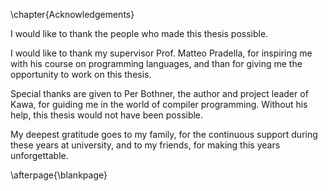 \chapter{Acknowledgements}

I would like to thank the people who made this thesis possible.

I would like to thank my supervisor Prof. Matteo Pradella, for inspiring me with his course on programming languages, and than for giving me the opportunity to work on this thesis.

Special thanks are given to Per Bothner, the author and project leader of Kawa, for guiding me in the world of compiler programming. Without his help, this thesis would not have been possible.

My deepest gratitude goes to my family, for the continuous support during these years at university, and to my friends, for making this years unforgettable.

\afterpage{\blankpage}
